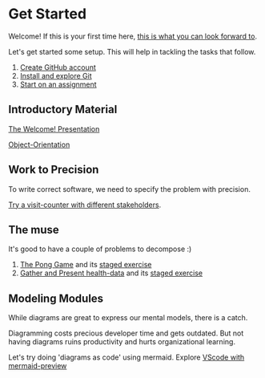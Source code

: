 # Get Started

Welcome! If this is your first time here,
[this is what you can look forward to](look-forward.md).

Let's get started some setup. This will help in tackling the tasks that follow.

1. [Create GitHub account](https://github.com/)
1. [Install and explore Git](git-resources.md)
1. [Start on an assignment](startup-assignment.md)

## Introductory Material

[The Welcome! Presentation](material/get-started-2020-distr.pdf)

[Object-Orientation](material/OO-distr.pdf)

## Work to Precision

To write correct software, we need to specify the problem with precision.

[Try a visit-counter with different stakeholders](https://classroom.github.com/a/IBo-ej_p).

## The muse

It's good to have a couple of problems to decompose :)

1. [The Pong Game](pong-game.md) and its
[staged exercise](https://classroom.github.com/a/P509YaXc)
1. [Gather and Present health-data](gather-present-fit.md) and its 
[staged exercise](https://classroom.github.com/a/JtsFO5Lg)

## Modeling Modules

While diagrams are great to express our mental models, there is a catch.

Diagramming costs precious developer time and gets outdated.
But not having diagrams ruins productivity and hurts organizational learning.

Let's try doing 'diagrams as code' using mermaid.
Explore [VScode with mermaid-preview](vscode-with-preview.md)
